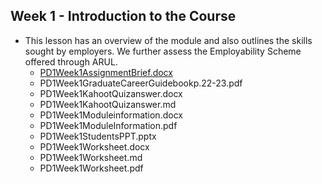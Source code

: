
## Week 1 - Introduction to the Course

* This lesson has an overview of the module and also outlines the skills sought by employers. We further assess the Employability Scheme offered through ARUL.
  * [PD1Week1AssignmentBrief.docx](materials/PD1Week1StudentsPPT.pptx)
  * PD1Week1GraduateCareerGuidebookp.22-23.pdf
  * PD1Week1KahootQuizanswer.docx
  * PD1Week1KahootQuizanswer.md
  * PD1Week1Moduleinformation.docx
  * PD1Week1ModuleInformation.pdf
  * PD1Week1StudentsPPT.pptx
  * PD1Week1Worksheet.docx
  * PD1Week1Worksheet.md
  * PD1Week1Worksheet.pdf
